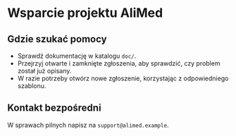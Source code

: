# Wsparcie projektu AliMed

## Gdzie szukać pomocy
- Sprawdź dokumentację w katalogu `doc/`.
- Przejrzyj otwarte i zamknięte zgłoszenia, aby sprawdzić, czy problem został już opisany.
- W razie potrzeby otwórz nowe zgłoszenie, korzystając z odpowiedniego szablonu.

## Kontakt bezpośredni
W sprawach pilnych napisz na `support@alimed.example`.
